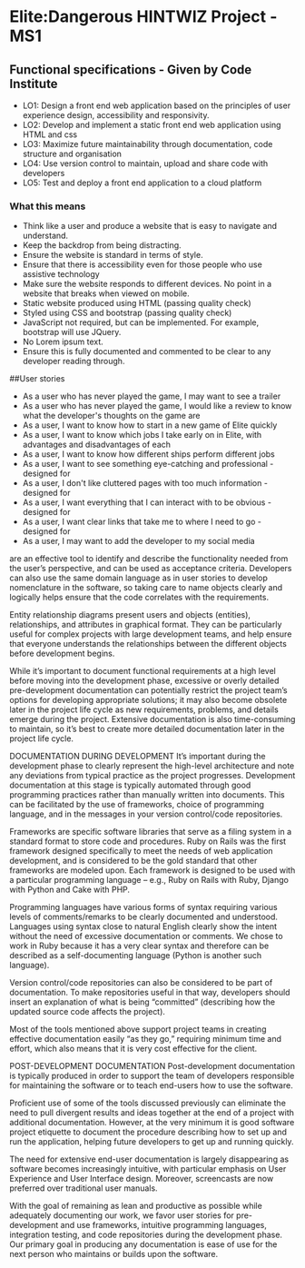 # Elite:Dangerous HINTWIZ Project - MS1
## Functional specifications - Given by Code Institute
- LO1: Design a front end web application based on the principles of user experience design, accessibility and responsivity.
- LO2: Develop and implement a static front end web application using HTML and css
- LO3: Maximize future maintainability through documentation, code structure and organisation
- LO4: Use version control to maintain, upload and share code with developers
- LO5: Test and deploy a front end application to a cloud platform

### What this means
- Think like a user and produce a website that is easy to navigate and understand.
- Keep the backdrop from being distracting.
- Ensure the website is standard in terms of style.
- Ensure that there is accessibility even for those people who use assistive technology
- Make sure the website responds to different devices.  No point in a website that breaks when viewed on mobile.
- Static website produced using HTML (passing quality check)
- Styled using CSS and bootstrap (passing quality check)
- JavaScript not required, but can be implemented. For example, bootstrap will use JQuery.
- No Lorem ipsum text.
- Ensure this is fully documented and commented to be clear to any developer reading through.

##User stories
- As a user who has never played the game, I may want to see a trailer
- As a user who has never played the game, I would like a review to know what the developer's thoughts on the game are
- As a user, I want to know how to start in a new game of Elite quickly
- As a user, I want to know which jobs I take early on in Elite, with advantages and disadvantages of each
- As a user, I want to know how different ships perform different jobs
- As a user, I want to see something eye-catching and professional - designed for
- As a user, I don't like cluttered pages with too much information - designed for
- As a user, I want everything that I can interact with to be obvious - designed for
- As a user, I want clear links that take me to where I need to go - designed for
- As a user, I may want to add the developer to my social media

 are an effective tool to identify and describe the functionality needed from the user’s perspective, and can be used as acceptance criteria. Developers can also use the same domain language as in user stories to develop nomenclature in the software, so taking care to name objects clearly and logically helps ensure that the code correlates with the requirements.

Entity relationship diagrams present users and objects (entities), relationships, and attributes in graphical format. They can be particularly useful for complex projects with large development teams, and help ensure that everyone understands the relationships between the different objects before development begins.

While it’s important to document functional requirements at a high level before moving into the development phase, excessive or overly detailed pre-development documentation can potentially restrict the project team’s options for developing appropriate solutions; it may also become obsolete later in the project life cycle as new requirements, problems, and details emerge during the project. Extensive documentation is also time-consuming to maintain, so it’s best to create more detailed documentation later in the project life cycle.

DOCUMENTATION DURING DEVELOPMENT
It’s important during the development phase to clearly represent the high-level architecture and note any deviations from typical practice as the project progresses. Development documentation at this stage is typically automated through good programming practices rather than manually written into documents. This can be facilitated by the use of frameworks, choice of programming language, and in the messages in your version control/code repositories.

Frameworks are specific software libraries that serve as a filing system in a standard format to store code and procedures. Ruby on Rails was the first framework designed specifically to meet the needs of web application development, and is considered to be the gold standard that other frameworks are modeled upon. Each framework is designed to be used with a particular programming language – e.g., Ruby on Rails with Ruby, Django with Python and Cake with PHP.

Programming languages have various forms of syntax requiring various levels of comments/remarks to be clearly documented and understood. Languages using syntax close to natural English clearly show the intent without the need of excessive documentation or comments. We chose to work in Ruby because it has a very clear syntax and therefore can be described as a self-documenting language (Python is another such language).

Version control/code repositories can also be considered to be part of documentation. To make repositories useful in that way, developers should insert an explanation of what is being “committed” (describing how the updated source code affects the project).

Most of the tools mentioned above support project teams in creating effective documentation easily “as they go,” requiring minimum time and effort, which also means that it is very cost effective for the client.

POST-DEVELOPMENT DOCUMENTATION
Post-development documentation is typically produced in order to support the team of developers responsible for maintaining the software or to teach end-users how to use the software.

Proficient use of some of the tools discussed previously can eliminate the need to pull divergent results and ideas together at the end of a project with additional documentation. However, at the very minimum it is good software project etiquette to document the procedure describing how to set up and run the application, helping future developers to get up and running quickly.

The need for extensive end-user documentation is largely disappearing as software becomes increasingly intuitive, with particular emphasis on User Experience and User Interface design. Moreover, screencasts are now preferred over traditional user manuals.

With the goal of remaining as lean and productive as possible while adequately documenting our work, we favor user stories for pre-development and use frameworks, intuitive programming languages, integration testing, and code repositories during the development phase. Our primary goal in producing any documentation is ease of use for the next person who maintains or builds upon the software.

